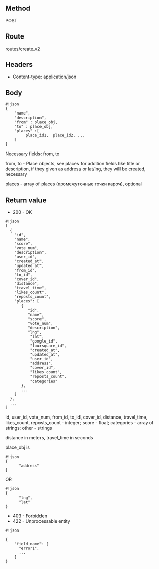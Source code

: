## Method ##

POST

## Route ##

routes/create_v2

## Headers ##

* Content-type: application/json

## Body ##
```
#!json
{
    "name",
    "description",
    "from" : place_obj,
    "to" : place_obj,
    "places" :[ 
         place_id1,  place_id2, ...
    ]
}
```  

Necessary fields: from, to

from, to - Place objects, see places for addition fields like title or description,
if they given as address or lat/lng, they will be created, necessary

places - array of places (промежуточные точки кароч), optional

## Return value ##

* 200 - OK

```
#!json
[
  {
    "id",
    "name",
    "score",
    "vote_num",
    "description",
    "user_id",
    "created_at",
    "updated_at",
    "from_id",
    "to_id",
    "cover_id",
    "distance",
    "travel_time",
    "likes_count",
    "reposts_count",
    "places": [
       {
          "id",
          "name",
          "score",
          "vote_num",
          "description",
          "lng",
           "lat",
           "google_id",
           "foursquare_id",
           "created_at",
           "updated_at",
           "user_id",
           "address",
           "cover_id",
           "likes_count",
           "reposts_count",
           "categories"
       }, 
       ...
    ]
  },
  ...
]

```   
id, user_id, vote_num, from_id, to_id, cover_id, distance, travel_time, likes_count, reposts_count - integer; score - float; categories - array of strings; other - strings

distance in meters, travel_time in seconds

place_obj is
```
#!json
{
      "address"
}
```   
OR
```
#!json
{
      "lng",
      "lat"
}
```



* 403 - Forbidden
* 422 - Unprocessable entity
```
#!json

{
    "field_name": [
      "error1",
      ...
    ]
}
```